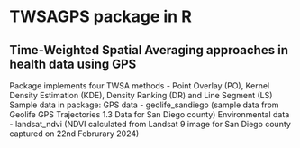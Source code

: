 # TWSAGPS package in R 
## Time-Weighted Spatial Averaging approaches in health data using GPS
Package implements four TWSA methods - Point Overlay (PO), Kernel Density Estimation (KDE), Density Ranking (DR) and Line Segment (LS)
Sample data in package:
GPS data - geolife_sandiego (sample data from Geolife GPS Trajectories 1.3 Data for San Diego county)
Environmental data - landsat_ndvi (NDVI calculated from Landsat 9 image for San Diego county captured on 22nd Februrary 2024)
